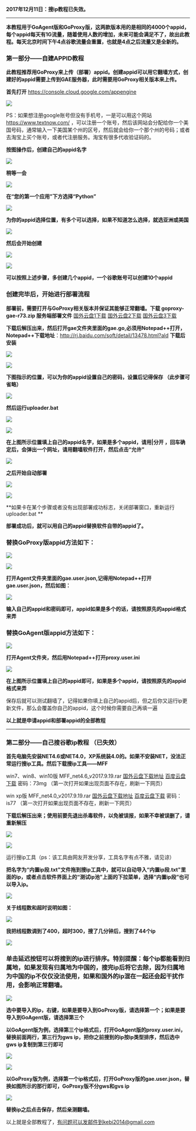 **2017年12月11日：搜ip教程已失效。**
***

**本教程用于GoAgent版和GoProxy版，这两款版本用的是相同的4000个appid，每个appid每天有1G流量，随着使用人数的增加，未来可能会满足不了，故出此教程。每天北京时间下午4点谷歌流量会重置，也就是4点之后流量又是全新的。**

### 第一部分——自建APPID教程

**此教程推荐用GoProxy来上传（部署）appid。创建appid可以用它翻墙方式，创建好的appid需要上传到GAE服务器，此时需要用GoProxy相关版本来上传。**

**首先打开** https://console.cloud.google.com/appengine 

![](https://raw.githubusercontent.com/Alvin9999/PAC/master/appid1.png)

PS：如果想注册google账号但没有手机号，一是可以用这个网站 https://www.textnow.com/ ，可以注册一个账号，然后该网站会分配给你一个美国号码，通常输入一下美国某个州的区号，然后就会给你一个那个州的号码；或者去淘宝上买个账号，或者代注册服务。淘宝有很多代收验证码的。

**按图操作后，创建自己的appid名字**

![](https://raw.githubusercontent.com/Alvin9999/PAC/master/appid2.png)

**稍等一会**

![](https://raw.githubusercontent.com/Alvin9999/PAC/master/appid3.png)

**在“您的第一个应用”下方选择“Python”**

![](https://raw.githubusercontent.com/Alvin9999/PAC/master/appid.png)

**为你的appid选择位置，有多个可以选择，如果不知道怎么选择，就选亚洲或美国**

![](https://raw.githubusercontent.com/Alvin9999/PAC/master/appid4.png)

**然后会开始创建**

![](https://raw.githubusercontent.com/Alvin9999/PAC/master/appid5.png)

![](https://raw.githubusercontent.com/Alvin9999/PAC/master/appid6.png)

**可以按照上述步骤，多创建几个appid，一个谷歌账号可以创建10个appid**

### 创建完毕后，开始进行部署流程

**部署前，需要打开与GoProxy相关版本并保证其能够正常翻墙。下载 goproxy-gae-r73.zip 服务端部署文件** [国外云盘1下载](https://nofile.io/f/51x8A9YU4MK/goproxy-gae-r73.tar) [国外云盘2下载](http://45.32.141.248:8000/f/c519b58b2a/) 
[国外云盘3下载](https://www.adrive.com/public/p2B5pa/goproxy-gae-r73.tar) 

**下载后解压出来，然后打开gae文件夹里面的gae.go,必须用Notepad++打开，Notepad++下载地址**：http://rj.baidu.com/soft/detail/13478.html?ald  **下载后安装**

![](https://raw.githubusercontent.com/Alvin9999/PAC/master/appid8.png)

![](https://raw.githubusercontent.com/Alvin9999/PAC/master/appid9.png)

**下图指示的位置，可以为你的appid设置自己的密码，设置后记得保存 （此步骤可省略）**

![](https://raw.githubusercontent.com/Alvin9999/PAC/master/appid10.png)

**然后运行uploader.bat**

![](https://raw.githubusercontent.com/Alvin9999/PAC/master/appid11.png)

![](https://raw.githubusercontent.com/Alvin9999/PAC/master/appid12.png)

**在上图所示位置填上自己的appid名字，如果是多个appid，请用|分开 ，回车确定后，会弹出一个网址，请用翻墙软件打开，然后点击“允许”**

![](https://raw.githubusercontent.com/Alvin9999/PAC/master/appid13.png)

**之后开始自动部署**

![](https://raw.githubusercontent.com/Alvin9999/PAC/master/appid14.png)

![](https://raw.githubusercontent.com/Alvin9999/PAC/master/appid15.png)

**如果卡在某个步骤或者没有出现部署成功标志，关闭部署窗口，重新运行uploader.bat  **

**部署成功后，就可以用自己的appid替换软件自带的appid了。**

### 替换GoProxy版appid方法如下：

![](https://raw.githubusercontent.com/Alvin9999/PAC/master/appid16.png)

![](https://raw.githubusercontent.com/Alvin9999/PAC/master/appid17.png)

**打开Agent文件夹里面的gae.user.json,记得用Notepad++打开gae.user.json，然后如图：**

![](https://raw.githubusercontent.com/Alvin9999/PAC/master/appid18.png)

**输入自己的appid和密码即可，appid如果是多个的话，请按照原先的appid格式来弄**

### 替换GoAgent版appid方法如下：

![](https://raw.githubusercontent.com/Alvin9999/PAC/master/appid19.png)

**打开Agent文件夹，然后用Notepad++打开proxy.user.ini**

![](https://raw.githubusercontent.com/Alvin9999/PAC/master/appid20.png)

**在上图所示位置填上自己的appid即可，如果是多个appid，请按照原先的appid格式来弄**

保存后就可以测试翻墙了，记得如果你填上自己的appid后，但之后你又运行ip更新文件，那么会覆盖你自己的appid，这个时候你需要自己再填一遍

**以上就是申请appid和部署appid的全部教程**


***

### 第二部分——自己搜谷歌ip教程 （已失效）

**首先电脑先安装NET4.6或NET4.0，XP系统装4.0的。如果不安装NET，没法正常运行搜ip工具。然后下载搜ip工具——MFF**

win7、win8、win10版 MFF_net4.6_v2017.9.19.rar  [国外云盘下载地址](https://nofile.io/f/ZpOzHJygpE1/MFF_net4.6_v2017.9.19.7z) 
 [百度云盘下载](https://pan.baidu.com/s/1mi3Ml4W) 密码：73mg  （第一次打开如果出现页面不存在，刷新一下网页）

win xp版 MFF_net4.0_v2017.9.19.rar [国外云盘下载地址](https://nofile.io/f/RaVwz4VndBR/MFF_net4.0_v2017.9.19.7z)  [百度云盘下载](https://pan.baidu.com/s/1gfIj8jT) 密码：is77 （第一次打开如果出现页面不存在，刷新一下网页）

**下载后解压出来；使用前要先退出杀毒软件，以免被误报，如果不幸被误删了，请重新解压**

![](https://raw.githubusercontent.com/Alvin9999/PAC/master/搜ip1.png)

![](https://raw.githubusercontent.com/Alvin9999/PAC/master/搜ip2.png)

运行搜ip工具（ps：该工具由网友开发分享，工具名字有点不雅，请见谅）

**把名字为“内置ip段.txt"文件拖到搜ip工具中，就可以自动导入“内置ip段.txt"里面的ip，或者点击软件界面上的“测试ip池”上面的下拉菜单，选择“内置ip段”也可以导入ip。**

![](https://raw.githubusercontent.com/Alvin9999/PAC/master/搜ip3.png)

**关于线程数和超时说明如图：**

![](https://raw.githubusercontent.com/Alvin9999/PAC/master/搜ip4.png)

**我把线程数调到了400，超时300，搜了几分钟后，搜到了44个ip**

![](https://raw.githubusercontent.com/Alvin9999/PAC/master/搜ip5.png)

### 单击延迟按钮可以将搜到的ip进行排序。特别提醒：每个ip都能看到归属地，如果发现有归属地为中国的，搜完ip后将它去除，因为归属地为中国的ip不仅仅没法使用，如果和国外的ip混在一起还会起干扰作用，会影响正常翻墙。

![](https://raw.githubusercontent.com/Alvin9999/PAC/master/搜ip6.png)

**选中要导入的ip，右键，如果是要导入到GoProxy版，请选择第一个；如果是要导入到GoAgent版，请选择第三个**

**以GoAgent版为例，选择第三个ip格式后，打开GoAgent版的proxy.user.ini，替换前面两行，第三行为gws ip，把你之前搜到的ip按ip类型排序，然后选中gws ip复制到第三行即可**

![](https://raw.githubusercontent.com/Alvin9999/PAC/master/搜ip7.png)

![](https://raw.githubusercontent.com/Alvin9999/PAC/master/搜ip8.png)

**以GoProxy版为例，选择第一个ip格式后，打开GoProxy版的gae.user.json，替换如图所示的那行即可，GoProxy版不分gws和gvs ip**

![](https://raw.githubusercontent.com/Alvin9999/PAC/master/搜ip9.png)

**替换ip之后点击保存，然后亲测翻墙。**

以上就是全部教程了，有问题可以发邮件到kebi2014@gmail.com
